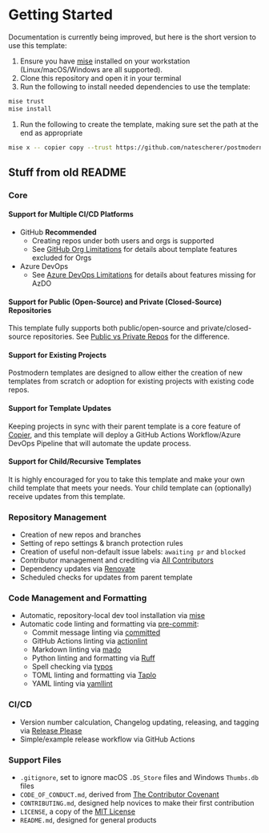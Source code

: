 # Getting Started

Documentation is currently being improved, but here is the short version to use this template:

1. Ensure you have [mise](https://mise.jdx.dev/getting-started.html) installed on your workstation (Linux/macOS/Windows are all supported).
1. Clone this repository and open it in your terminal
1. Run the following to install needed dependencies to use the template:

```bash
mise trust
mise install
```

1. Run the following to create the template, making sure set the path at the end as appropriate

```bash
mise x -- copier copy --trust https://github.com/natescherer/postmodern-repo-copiertemplate ~/local-repo-path-here
```

## Stuff from old README

### Core

#### Support for Multiple CI/CD Platforms

- GitHub **Recommended**
  - Creating repos under both users and orgs is supported
  - See [GitHub Org Limitations](docs/github_org_limitations.md) for details about template features excluded for Orgs
- Azure DevOps
  - See [Azure DevOps Limitations](docs/azure_devops_limitations.md) for details about features missing for AzDO

#### Support for Public (Open-Source) and Private (Closed-Source) Repositories

This template fully supports both public/open-source and private/closed-source repositories. See [Public vs Private Repos](docs/public_vs_private_repos.md) for the difference.

#### Support for Existing Projects

Postmodern templates are designed to allow either the creation of new templates from scratch or adoption for existing projects with existing code repos.

#### Support for Template Updates

Keeping projects in sync with their parent template is a core feature of [Copier](https://github.com/copier-org/copier), and this template will deploy a GitHub Actions Workflow/Azure DevOps Pipeline that will automate the update process.

#### Support for Child/Recursive Templates

It is highly encouraged for you to take this template and make your own child template that meets your needs. Your child template can (optionally) receive updates from this template.

### Repository Management

- Creation of new repos and branches
- Setting of repo settings & branch protection rules
- Creation of useful non-default issue labels: `awaiting pr` and `blocked`
- Contributor management and crediting via [All Contributors](https://allcontributors.org/)
- Dependency updates via [Renovate](https://github.com/marketplace/renovate/)
- Scheduled checks for updates from parent template

### Code Management and Formatting

- Automatic, repository-local dev tool installation via [mise](https://github.com/jdx/mise)
- Automatic code linting and formatting via [pre-commit](https://github.com/pre-commit/pre-commit):
  - Commit message linting via [committed](https://github.com/crate-ci/committed)
  - GitHub Actions linting via [actionlint](https://github.com/rhysd/actionlint)
  - Markdown linting via [mado](https://github.com/akiomik/mado)
  - Python linting and formatting via [Ruff](https://github.com/astral-sh/ruff)
  - Spell checking via [typos](https://github.com/crate-ci/typos)
  - TOML linting and formatting via [Taplo](https://github.com/tamasfe/taplo)
  - YAML linting via [yamllint](https://github.com/adrienverge/yamllint)

### CI/CD

- Version number calculation, Changelog updating, releasing, and tagging via [Release Please](https://github.com/googleapis/release-please)
- Simple/example release workflow via GitHub Actions

### Support Files

- `.gitignore`, set to ignore macOS `.DS_Store` files and Windows `Thumbs.db` files
- `CODE_OF_CONDUCT.md`, derived from [The Contributor Covenant](https://www.contributor-covenant.org/)
- `CONTRIBUTING.md`, designed help novices to make their first contribution
- `LICENSE`, a copy of the [MIT License](https://choosealicense.com/licenses/mit/)
- `README.md`, designed for general products
